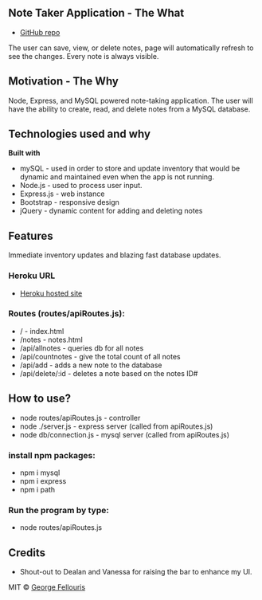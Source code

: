 
## Note Taker Application - The **What**
- [GitHub repo](https://github.com/gfellouris/note-taker.git)

The user can save, view, or delete notes, page will automatically refresh to see the changes. Every note is always visible.

## Motivation - The **Why**
Node, Express, and MySQL powered note-taking application. The user will have the ability to create, read, and delete notes from a MySQL database.


## Technologies used and why
<b>Built with</b>
- mySQL - used in order to store and update inventory that would be dynamic and maintained even when the app is not running.
- Node.js - used to process user input.
- Express.js - web instance
- Bootstrap - responsive design
- jQuery - dynamic content for adding and deleting notes

## Features
Immediate inventory updates and blazing fast database updates.

### Heroku URL
- [Heroku hosted site](https://afternoon-lake-57981.herokuapp.com/)

### Routes (routes/apiRoutes.js):
* / - index.html
* /notes - notes.html
* /api/allnotes - queries db for all notes
* /api/countnotes - give the total count of all notes
* /api/add - adds a new note to the database
* /api/delete/:id - deletes a note based on the notes ID#


## How to use?
* node routes/apiRoutes.js - controller
* node ./server.js - express server (called from apiRoutes.js)
* node db/connection.js - mysql server (called from apiRoutes.js)

### install npm packages:
* npm i mysql
* npm i express
* npm i path

### Run the program by type:
* node routes/apiRoutes.js

## Credits
- Shout-out to Dealan and Vanessa for raising the bar to enhance my UI.

MIT © [George Fellouris]()
